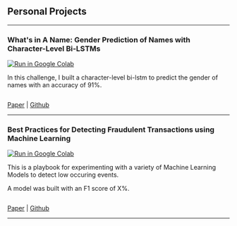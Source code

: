 ## Personal Projects

---

### What's in A Name: Gender Prediction of Names with Character-Level Bi-LSTMs

[![Run in Google Colab](https://img.shields.io/badge/Colab-Run_in_Google_Colab-blue?logo=Google&logoColor=FDBA18)](https://colab.research.google.com/drive/1qGiYBDwrnWagtpmpASsjvwg5zRUau9B8#scrollTo=lvm5ceE-gDIS)

In this challenge, I built a character-level bi-lstm to predict the gender of names with an accuracy of 91%.

<img src="images/dummy_thumbnail.jpg?raw=true" alt=""/>

[Paper](https://arxiv.org/abs/2211.04367) &#124; [Github](https://github.com/Aznoryusof/portfolio)

---

### Best Practices for Detecting Fraudulent Transactions using Machine Learning

[![Run in Google Colab](https://img.shields.io/badge/Colab-Run_in_Google_Colab-blue?logo=Google&logoColor=FDBA18)](https://colab.research.google.com/drive/1qGiYBDwrnWagtpmpASsjvwg5zRUau9B8#scrollTo=lvm5ceE-gDIS)

This is a playbook for experimenting with a variety of Machine Learning Models to detect low occuring events. 

A model was built with an F1 score of X%.

<img src="images/dummy_thumbnail.jpg?raw=true" alt=""/>

[Paper](https://arxiv.org/abs/2211.04367) &#124; [Github](https://github.com/Aznoryusof/portfolio)

---
